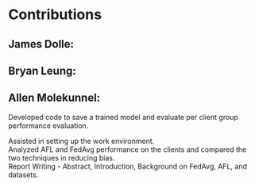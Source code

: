 <h1>Contributions</h1>

 ## James Dolle:

<contributions here>
 
## Bryan Leung:

<contributions here>
 
## Allen Molekunnel:

Developed code to save a trained model and evaluate per client group performance evaluation.

Assisted in setting up the work environment.  
Analyzed AFL and FedAvg performance on the clients and compared the two techniques in reducing bias.  
Report Writing - Abstract, Introduction, Background on FedAvg, AFL, and datasets.  
